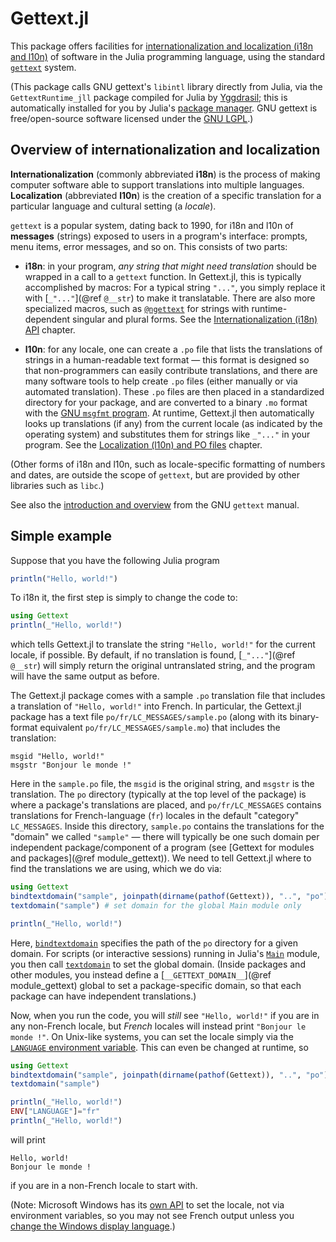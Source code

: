 # Gettext.jl

This package offers facilities for [internationalization and localization (i18n and l10n)](https://en.wikipedia.org/wiki/Internationalization_and_localization) of software in the Julia programming language, using the standard [`gettext`](https://en.wikipedia.org/wiki/Gettext) system.

(This package calls GNU gettext's `libintl` library directly from Julia, via the `GettextRuntime_jll` package compiled for Julia by [Yggdrasil](https://github.com/JuliaPackaging/Yggdrasil); this is automatically installed for you by Julia's [package manager](https://github.com/JuliaLang/Pkg.jl).  GNU gettext is free/open-source software licensed under the [GNU LGPL](https://www.gnu.org/software/gettext/manual/html_node/GNU-LGPL.html).)

## Overview of internationalization and localization

**Internationalization** (commonly abbreviated **i18n**) is the process of making computer software able to support translations into multiple languages.  **Localization** (abbreviated **l10n**) is the creation of a specific translation for a particular language and cultural setting (a *locale*).

`gettext` is a popular system, dating back to 1990, for i18n and l10n of **messages** (strings) exposed to users in a program's interface: prompts, menu items, error messages, and so on.  This consists of two parts:

* **i18n**: in your program, *any string that might need translation* should be wrapped in a call to a `gettext` function.   In Gettext.jl, this is typically accomplished by macros: For a typical string `"..."`, you simply replace it with [`_"..."`](@ref `@__str`) to make it translatable.  There are also more specialized macros, such as [`@ngettext`](@ref) for strings with runtime-dependent singular and plural forms.  See the [Internationalization (i18n) API](@ref) chapter.

* **l10n**: for any locale, one can create a `.po` file that lists the translations of strings in a human-readable text format — this format is designed so that non-programmers can easily contribute translations, and there are many software tools to help create `.po` files (either manually or via automated translation).   These `.po` files are then placed in a standardized directory for your package, and are converted to a binary `.mo` format with the [GNU `msgfmt` program](https://www.gnu.org/software/gettext/manual/html_node/Binaries.html).   At runtime, Gettext.jl then automatically looks up translations (if any) from the current locale (as indicated by the operating system) and substitutes them for strings like `_"..."` in your program.  See the [Localization (l10n) and PO files](@ref) chapter.

(Other forms of i18n and l10n, such as locale-specific formatting of numbers and dates, are outside the scope of `gettext`, but are provided by other libraries such as `libc`.)

See also the [introduction and overview](https://www.gnu.org/software/gettext/manual/html_node/Introduction.html) from the GNU `gettext` manual.

## Simple example

Suppose that you have the following Julia program
```jl
println("Hello, world!")
```
To i18n it, the first step is simply to change the code to:
```jl
using Gettext
println(_"Hello, world!")
```
which tells Gettext.jl to translate the string `"Hello, world!"` for the current locale, if possible.   By default, if no translation is found, [`_"..."`](@ref `@__str`)  will simply return the original untranslated string, and the program will have the same output as before.

The Gettext.jl package comes with a sample `.po` translation file that includes a translation of `"Hello, world!"` into French.    In particular, the Gettext.jl package has a text file `po/fr/LC_MESSAGES/sample.po` (along with its binary-format equivalent `po/fr/LC_MESSAGES/sample.mo`) that includes the translation:
```
msgid "Hello, world!"
msgstr "Bonjour le monde !"
```
Here in the `sample.po` file, the `msgid` is the original string, and `msgstr` is the translation.  The `po` directory (typically at the top level of the package) is where a package's translations are placed, and `po/fr/LC_MESSAGES` contains translations for French-language (`fr`) locales in the default "category" `LC_MESSAGES`.  Inside this directory, `sample.po` contains the translations for the "domain" we called `"sample"` — there will typically be one such domain per independent package/component of a program (see [Gettext for modules and packages](@ref module_gettext)).   We need to tell Gettext.jl where to find the translations we are using, which we do via:
```jl
using Gettext
bindtextdomain("sample", joinpath(dirname(pathof(Gettext)), "..", "po"))
textdomain("sample") # set domain for the global Main module only

println(_"Hello, world!")
```
Here, [`bindtextdomain`](@ref) specifies the path of the `po` directory for
a given domain.  For scripts (or interactive sessions) running in Julia's
[`Main`](https://docs.julialang.org/en/v1/base/base/#Main) module, you then call
[`textdomain`](@ref) to set the global domain.   (Inside packages and
other modules, you instead define a [`__GETTEXT_DOMAIN__`](@ref module_gettext) global to set a package-specific domain, so that each package can have independent
translations.)

Now, when you run the code, you will *still* see `"Hello, world!"` if you are in any
non-French locale, but *French* locales will instead print `"Bonjour le monde !"`.
On Unix-like systems, you can set the locale simply via the [`LANGUAGE` environment
variable](https://www.gnu.org/software/gettext/manual/html_node/Locale-Environment-Variables.htmls). This can even be changed at runtime, so
```jl
using Gettext
bindtextdomain("sample", joinpath(dirname(pathof(Gettext)), "..", "po"))
textdomain("sample")

println(_"Hello, world!")
ENV["LANGUAGE"]="fr"
println(_"Hello, world!")
```
will print
```
Hello, world!
Bonjour le monde !
```
if you are in a non-French locale to start with.

(Note: Microsoft Windows has its [own API](https://learn.microsoft.com/en-us/windows/win32/api/winnls/nf-winnls-setthreadlocale) to set the locale, not via environment variables, so you may not see French output unless you [change the Windows display language](https://support.microsoft.com/en-US/windows/manage-the-language-and-keyboard-input-layout-settings-in-windows-12a10cb4-8626-9b77-0ccb-5013e0c7c7a2).)
